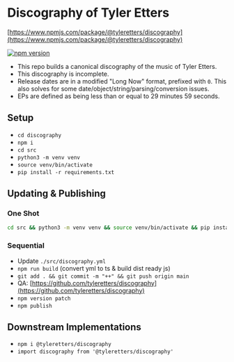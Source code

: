 # Discography of Tyler Etters

[https://www.npmjs.com/package/@tyleretters/discography](https://www.npmjs.com/package/@tyleretters/discography)

[![npm version](https://img.shields.io/npm/v/@tyleretters/discography)](https://www.npmjs.com/package/@tyleretters/discography)

- This repo builds a canonical discography of the music of Tyler Etters.
- This discography is incomplete.
- Release dates are in a modified "Long Now" format, prefixed with `0`. This also solves for some date/object/string/parsing/conversion issues.
- EPs are defined as being less than or equal to 29 minutes 59 seconds.

## Setup

- `cd discography`
- `npm i`
- `cd src`
- `python3 -m venv venv`
- `source venv/bin/activate`
- `pip install -r requirements.txt`

## Updating & Publishing

### One Shot

```zsh
cd src && python3 -m venv venv && source venv/bin/activate && pip install -r requirements.txt && cd ../ && npm run build && git add . && git commit -m "++" && git push origin main && npm version patch && npm publish
```

### Sequential

- Update `./src/discography.yml`
- `npm run build` (convert yml to ts & build dist ready js)
- `git add . && git commit -m "++" && git push origin main`
- QA: [https://github.com/tyleretters/discography](https://github.com/tyleretters/discography)
- `npm version patch`
- `npm publish`

## Downstream Implementations

- `npm i @tyleretters/discography`
- `import discography from '@tyleretters/discography'`
